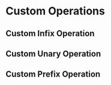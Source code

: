 # Custom Operations

## Custom Infix Operation

## Custom Unary Operation

## Custom Prefix Operation